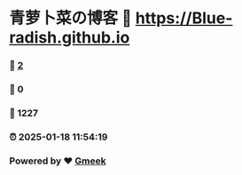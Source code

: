 # 青萝卜菜の博客 :link: https://Blue-radish.github.io 
### :page_facing_up: [2](https://Blue-radish.github.io/tag.html) 
### :speech_balloon: 0 
### :hibiscus: 1227 
### :alarm_clock: 2025-01-18 11:54:19 
### Powered by :heart: [Gmeek](https://github.com/Meekdai/Gmeek)
